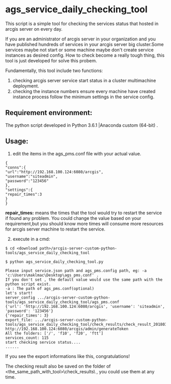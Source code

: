 # ags_service_daily_checking_tool

This script is a simple tool for checking the services status that hosted in arcgis server on every day.

If you are an administrator of arcgis server in your organization and you have published hundreds of services in your arcgis server big cluster.Some services maybe not start  or some machine maybe don't create service instances as desired config. How to check become a really tough thing, this tool is just developed for solve this probem.

Fundamentally, this tool include two functions:

1. checking arcgis server service start status in a cluster multimachine deployment.
2. checking the instance numbers ensure every machine have created instance process follow the minimum settings in the service config.

## Requirement environment:

The python script developed in Python 3.6.1 |Anaconda custom (64-bit) .

## Usage:

1. edit the items in the ags_pms.conf file with your actual value.  

  ````
  {
  "conns":{
  "url":"http://192.168.100.124:6080/arcgis",
  "username":"siteadmin",
  "password":"123456"
  },
  "settings":{
  "repair_times":3
  }
  }
  ````

**repair_times:** means the times that the tool would try to restart the service if found any problem. You could change the value based on your requirement,but you should know more times will consume more resources for arcgis server machine to restart the service.

2. execute in a cmd:

  ````
  $ cd <download path>/arcgis-server-custom-python-tools/ags_service_daily_checking_tool

  $ python ags_service_daily_checking_tool.py

  Please input service.json path and ags_pms.config path, eg: -a 'c:\Users\maklmac\Desktop\ags_pms.conf' .
  If you don't set , the default value would use the same path with the python script exist.
  -a : The path of ags_pms.conf(optional)
  let's start!
  server_config .../arcgis-server-custom-python-tools/ags_service_daily_checking_tool/ags_pms.conf
  {'url': 'http://192.168.100.124:6080/arcgis', 'username': 'siteadmin', 'password': '123456'}
  {'repair_times': 3}
  export_file: .../arcgis-server-custom-python-tools/ags_service_daily_checking_tool/check_results/check_result_20180312171345.txt
  http://192.168.100.124:6080/arcgis/admin/generateToken
  All the folders: ['/', 'f10', 'f20', 'ftt']
  services_count: 115
  start checking service status....
  ......
  ````

If you see the export informations like this, congratulations!

The checking result also be saved on the folder of <the_same_path_with_tool>\check_results\ , you could use them at any time.













